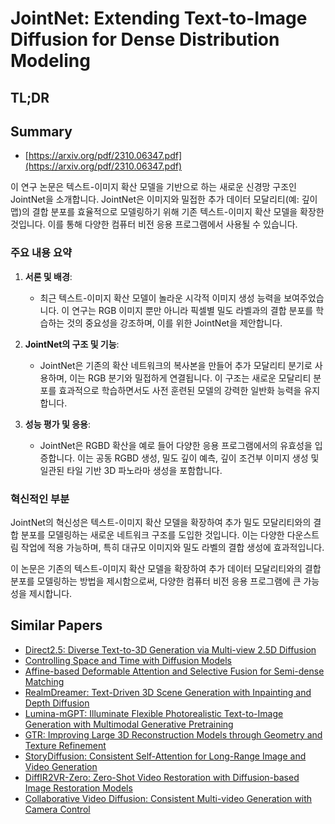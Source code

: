 # JointNet: Extending Text-to-Image Diffusion for Dense Distribution Modeling
## TL;DR
## Summary
- [https://arxiv.org/pdf/2310.06347.pdf](https://arxiv.org/pdf/2310.06347.pdf)

이 연구 논문은 텍스트-이미지 확산 모델을 기반으로 하는 새로운 신경망 구조인 JointNet을 소개합니다. JointNet은 이미지와 밀접한 추가 데이터 모달리티(예: 깊이 맵)의 결합 분포를 효율적으로 모델링하기 위해 기존 텍스트-이미지 확산 모델을 확장한 것입니다. 이를 통해 다양한 컴퓨터 비전 응용 프로그램에서 사용될 수 있습니다.

### 주요 내용 요약

1. **서론 및 배경**:
   - 최근 텍스트-이미지 확산 모델이 놀라운 시각적 이미지 생성 능력을 보여주었습니다. 이 연구는 RGB 이미지 뿐만 아니라 픽셀별 밀도 라벨과의 결합 분포를 학습하는 것의 중요성을 강조하며, 이를 위한 JointNet을 제안합니다.

2. **JointNet의 구조 및 기능**:
   - JointNet은 기존의 확산 네트워크의 복사본을 만들어 추가 모달리티 분기로 사용하며, 이는 RGB 분기와 밀접하게 연결됩니다. 이 구조는 새로운 모달리티 분포를 효과적으로 학습하면서도 사전 훈련된 모델의 강력한 일반화 능력을 유지합니다.

3. **성능 평가 및 응용**:
   - JointNet은 RGBD 확산을 예로 들어 다양한 응용 프로그램에서의 유효성을 입증합니다. 이는 공동 RGBD 생성, 밀도 깊이 예측, 깊이 조건부 이미지 생성 및 일관된 타일 기반 3D 파노라마 생성을 포함합니다.

### 혁신적인 부분
JointNet의 혁신성은 텍스트-이미지 확산 모델을 확장하여 추가 밀도 모달리티와의 결합 분포를 모델링하는 새로운 네트워크 구조를 도입한 것입니다. 이는 다양한 다운스트림 작업에 적용 가능하며, 특히 대규모 이미지와 밀도 라벨의 결합 생성에 효과적입니다.

이 논문은 기존의 텍스트-이미지 확산 모델을 확장하여 추가 데이터 모달리티와의 결합 분포를 모델링하는 방법을 제시함으로써, 다양한 컴퓨터 비전 응용 프로그램에 큰 가능성을 제시합니다.

## Similar Papers
- [Direct2.5: Diverse Text-to-3D Generation via Multi-view 2.5D Diffusion](2311.15980.md)
- [Controlling Space and Time with Diffusion Models](2407.07860.md)
- [Affine-based Deformable Attention and Selective Fusion for Semi-dense Matching](2405.13874.md)
- [RealmDreamer: Text-Driven 3D Scene Generation with Inpainting and Depth Diffusion](2404.07199.md)
- [Lumina-mGPT: Illuminate Flexible Photorealistic Text-to-Image Generation with Multimodal Generative Pretraining](2408.02657.md)
- [GTR: Improving Large 3D Reconstruction Models through Geometry and Texture Refinement](2406.05649.md)
- [StoryDiffusion: Consistent Self-Attention for Long-Range Image and Video Generation](2405.01434.md)
- [DiffIR2VR-Zero: Zero-Shot Video Restoration with Diffusion-based Image Restoration Models](2407.01519.md)
- [Collaborative Video Diffusion: Consistent Multi-video Generation with Camera Control](2405.17414.md)
